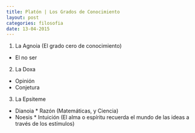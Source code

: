 ```yaml
---
title: Platón | Los Grados de Conocimiento
layout: post
categories: filosofia
date: 13-04-2015
---
```


1. La Agnoia (El grado cero de conocimiento)
  * El no ser
2. La Doxa
  * Opinión 
  * Conjetura
3. La Epsiteme
  *  Dianoia
    * Razón (Matemáticas, y Ciencia)
  *  Noesis
    *  Intuición (El alma o espíritu recuerda el mundo de las ideas a través de los estímulos)
